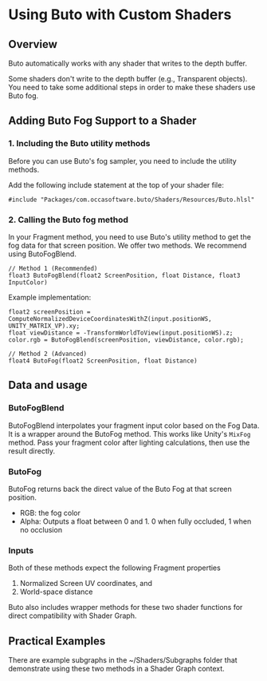 
# Using Buto with Custom Shaders

## Overview

Buto automatically works with any shader that writes to the depth buffer.

Some shaders don't write to the depth buffer (e.g., Transparent objects). You need to take some additional steps in order to make these shaders use Buto fog.

## Adding Buto Fog Support to a Shader
### 1. Including the Buto utility methods
Before you can use Buto's fog sampler, you need to include the utility methods.

Add the following include statement at the top of your shader file:

```hlsl
#include "Packages/com.occasoftware.buto/Shaders/Resources/Buto.hlsl"
``` 

### 2. Calling the Buto fog method
In your Fragment method, you need to use Buto's utility method to get the fog data for that screen position. We offer two methods. We recommend using ButoFogBlend.

```hlsl
// Method 1 (Recommended)
float3 ButoFogBlend(float2 ScreenPosition, float Distance, float3 InputColor)
```

Example implementation:
```hlsl
float2 screenPosition = ComputeNormalizedDeviceCoordinatesWithZ(input.positionWS, UNITY_MATRIX_VP).xy;
float viewDistance = -TransformWorldToView(input.positionWS).z;
color.rgb = ButoFogBlend(screenPosition, viewDistance, color.rgb);
```

```hlsl
// Method 2 (Advanced)
float4 ButoFog(float2 ScreenPosition, float Distance)
```

## Data and usage

### ButoFogBlend

ButoFogBlend interpolates your fragment input color based on the Fog Data. It is a wrapper around the ButoFog method. This works like Unity's `MixFog` method. Pass your fragment color after lighting calculations, then use the result directly.

### ButoFog

ButoFog returns back the direct value of the Buto Fog at that screen position.
- RGB: the fog color
- Alpha: Outputs a float between 0 and 1. 0 when fully occluded, 1 when no occlusion

### Inputs

Both of these methods expect the following Fragment properties
1. Normalized Screen UV coordinates, and
1. World-space distance

Buto also includes wrapper methods for these two shader functions for direct compatibility with Shader Graph.

## Practical Examples
There are example subgraphs in the ~/Shaders/Subgraphs folder that demonstrate using these two methods in a Shader Graph context.
